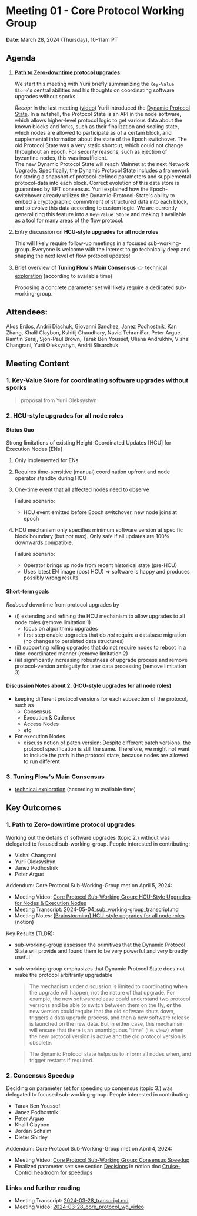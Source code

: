 # Meeting 01 - Core Protocol Working Group

**Date**: March 28, 2024 (Thursday), 10-11am PT

## Agenda 
1. [**Path to Zero-downtime protocol upgrades**](https://github.com/onflow/Flow-Working-Groups/tree/main/core_protocol_working_group#path-to-zero-downtime-protocol-upgrades):

   We start this meeting with Yurii briefly summarizing the `Key-Value Store`'s central abilities and his thoughts on coordinating software upgrades without sporks.

   _Recap:_ In the last meeting ([video](https://drive.google.com/file/d/1VSnVyZpxQuNhbqB_UFlG-_Im78G_yvod/view?usp=drive_link)) Yurii introduced
   the [Dynamic Protocol State](https://github.com/onflow/Flow-Working-Groups/tree/main/core_protocol_working_group#dynamic-protocol-state-as-a-foundation-for-threat-response-capabilities-eg-ban-slashed-node-revoke-compromised-keys-software-upgrades).
   In a nutshell, the Protocol State is an API in the node software, which allows higher-level protocol logic to get various data about the known blocks and forks,
   such as their finalization and sealing state, which nodes are allowed to participate as of a certain block, and supplemental information about the state of the Epoch switchover.
   The old Protocol State was a very static shortcut, which could not change throughout an epoch. For security reasons, such as ejection of byzantine nodes, this was insufficient.    
   The new Dynamic Protocol State will reach Mainnet at the next Network Upgrade. Specifically, the Dynamic Protocol State includes a framework for storing a snapshot of protocol-defined
   parameters and supplemental protocol-data into each block. Correct evolution of this data store is guaranteed by BFT consensus.
   Yurii explained how the Epoch-switchover already utilizes the Dynamic-Protocol-State's ability to embed a cryptographic commitment of structured data into each block,
   and to evolve this data according to custom logic. We are currently generalizing this feature into a `Key-Value Store` and making it available as a tool for many areas of the flow protocol.      

2. Entry discussion on **HCU-style upgrades for all node roles**

   This will likely require follow-up meetings in a focused sub-working-group. Everyone is welcome with the interest to go technically deep and shaping the next level of flow protocol updates!  

3. Brief overview of **Tuning Flow's Main Consensus** :point_right: [technical exploration](https://www.notion.so/flowfoundation/Cruise-Control-headroom-for-speedups-46dc17e07ae14462b03341e4432a907d?pvs=4) (according to available time)
   
   Proposing a concrete parameter set will likely require a dedicated sub-working-group. 

## Attendees:
Akos Erdos,
Andrii Diachuk,
Giovanni Sanchez,
Janez Podhostnik,
Kan Zhang,
Khalil Claybon,
Kshitij Chaudhary,
Navid TehraniFar,
Peter Argue,
Ramtin Seraj,
Sjon-Paul Brown,
Tarak Ben Youssef,
Uliana Andrukhiv,
Vishal Changrani,
Yurii Oleksyshyn,
Andrii Slisarchuk

## Meeting Content

### 1. Key-Value Store for coordinating software upgrades without sporks

> proposal from Yurii Oleksyshyn


### 2. HCU-style upgrades for all node roles

#### Status Quo
Strong limitations of existing Height-Coordinated Updates [HCU] for Execution Nodes [ENs]
1. Only implemented for ENs
2. Requires time-sensitive (manual) coordination upfront and node operator standby during HCU
3. One-time event that all affected nodes need to observe

   Failure scenario:
    * HCU event emitted before Epoch switchover, new node joins at epoch

4. HCU mechanism only specifies minimum software version at specific block boundary (but not max).
   Only safe if all updates are 100% downwards compatible.

   Failure scenario:
    * Operator brings up node from recent historical state (pre-HCU)
    * Uses latest EN image (post HCU)
      => software is happy and produces possibly wrong results

#### Short-term goals
_Reduced_ downtime from protocol upgrades by
* (i) extending and refining the HCU mechanism to allow upgrades to all node roles (remove limitation 1)
    * focus on algorithmic upgrades
    * first step enable upgrades that do _not_ require a database migration (no changes to persisted data structures)
* (ii) supporting rolling upgrades that do not require nodes to reboot in a time-coordinated manner (remove limitation 2)
* (iii) significantly increasing robustness of upgrade process and remove protocol-version ambiguity for later data processing (remove limitation 3)

#### Discussion Notes about 2. (HCU-style upgrades for all node roles)
* keeping different protocol versions for each subsection of the protocol, such as
   * Consensus
   * Execution & Cadence
   * Access Nodes
   * etc
* For execution Nodes
   * discuss notion of patch version:
     Despite different patch versions, the protocol specification is still the same.  Therefore, we might not want to include the path in the protocol state, because nodes are allowed to run different


### 3. Tuning Flow's Main Consensus
* [technical exploration](https://www.notion.so/flowfoundation/Cruise-Control-headroom-for-speedups-46dc17e07ae14462b03341e4432a907d?pvs=4) (according to available time)



## Key Outcomes

### 1. Path to Zero-downtime protocol upgrades

 
Working out the details of software upgrades (topic 2.) without was delegated to focused sub-working-group. People interested in contributing:
*  Vishal Changrani
*  Yurii Oleksyshyn
*  Janez Podhostnik
*  Peter Argue

Addendum: Core Protocol Sub-Working-Group met on April 5, 2024:
- Meeting Video: [Core Protocol Sub-Working Group: HCU-Style Upgrades for Nodes & Execution Nodes](https://drive.google.com/file/d/1fpQPiiM-K4_hEORZIV9fIdOqEW17Q4O5/view?usp=drive_link)
- Meeting Transcript: [2024-05-04_sub_working-group_transcript.md](./2024-05-04_sub_working-group_transcript.md)
- Meeting Notes: [[Brainstorming] HCU-style upgrades for all node roles](https://www.notion.so/flowfoundation/Brainstorming-HCU-style-upgrades-for-all-node-roles-b6b0ab084075432782cd0407b73479c7?pvs=4) (notion)

Key Results (TLDR):
* sub-working-group assessed the primitives that the Dynamic Protocol State will provide and found them to be very powerful and very broadly useful  
* sub-working-group emphasizes that Dynamic Protocol State does not make the protocol arbitrarily upgradable 
  > The mechanism under discussion is limited to coordinating **when** the upgrade will happen, not the nature of that upgrade. For example, the new software release could understand two protocol versions and be able to switch between them on the fly, **or** the new version could require that the old software shuts down, triggers a data upgrade process, and then a new software release is launched on the new data. But in either case, this mechanism will ensure that there is an unambiguous “time” (i.e. view) when the new protocol version is active and the old protocol version is obsolete.
  
  >The dynamic Protocol state helps us to inform all nodes when, and trigger restarts if required.


### 2. Consensus Speedup

Deciding on parameter set for speeding up consensus  (topic 3.) was delegated to focused sub-working-group. People interested in contributing:
* Tarak Ben Youssef
* Janez Podhostnik
* Peter Argue
* Khalil Claybon
* Jordan Schalm 
* Dieter Shirley

Addendum: Core Protocol Sub-Working-Group met on April 4, 2024:
- Meeting Video: [Core Protocol Sub-Working Group: Consensus Speedup](https://drive.google.com/file/d/1kQBsju8iSn7k0hfsbxvJtkGu0eQP6sF6/view?usp=drive_link)
- Finalized parameter set: see section [Decisions](https://www.notion.so/flowfoundation/Cruise-Control-headroom-for-speedups-46dc17e07ae14462b03341e4432a907d?pvs=4#67bc31aef34d4be6979a439b74a301c8) in notion doc [Cruise-Control headroom for speedups](https://www.notion.so/flowfoundation/Cruise-Control-headroom-for-speedups-46dc17e07ae14462b03341e4432a907d?pvs=4#67bc31aef34d4be6979a439b74a301c8)




### Links and further reading
- Meeting Transcript: [2024-03-28_transcript.md](./2024-03-28_transcript.md)
- Meeting Video: [2024-03-28_core_protocol_wg_video](https://drive.google.com/file/d/1ZTzhLKs9Ey101FcTxCXrubY5KNZ2CtHb/view?usp=sharing)



